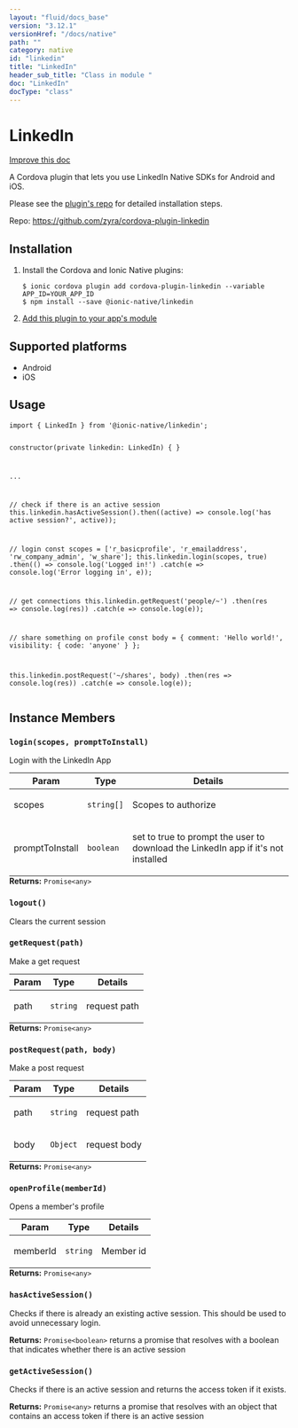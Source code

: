 ```yaml
---
layout: "fluid/docs_base"
version: "3.12.1"
versionHref: "/docs/native"
path: ""
category: native
id: "linkedin"
title: "LinkedIn"
header_sub_title: "Class in module "
doc: "LinkedIn"
docType: "class"
---
```


<h1 class="api-title">LinkedIn</h1>

<a class="improve-v2-docs" href="http://github.com/ionic-team/ionic-native/edit/master/src/@ionic-native/plugins/linkedin/index.ts#L3">
  Improve this doc
</a>






<p>A Cordova plugin that lets you use LinkedIn Native SDKs for Android and iOS.</p>
<p>Please see the <a href="https://github.com/zyramedia/cordova-plugin-linkedin#installation">plugin&#39;s repo</a> for detailed installation steps.</p>


<p>Repo:
  <a href="https://github.com/zyra/cordova-plugin-linkedin">
    https://github.com/zyra/cordova-plugin-linkedin
  </a>
</p>


<h2>Installation</h2>
<ol class="installation">
  <li>Install the Cordova and Ionic Native plugins:<br>
    <pre><code class="nohighlight">$ ionic cordova plugin add cordova-plugin-linkedin --variable APP_ID=YOUR_APP_ID
$ npm install --save @ionic-native/linkedin
</code></pre>
  </li>
  <li><a href="https://ionicframework.com/docs/native/#Add_Plugins_to_Your_App_Module">Add this plugin to your app's module</a></li>
</ol>



<h2>Supported platforms</h2>
<ul>
  <li>Android</li><li>iOS</li>
</ul>






<h2>Usage</h2>
<pre><code class="lang-typescript">import { LinkedIn } from &#39;@ionic-native/linkedin&#39;;

constructor(private linkedin: LinkedIn) { }

...

// check if there is an active session
this.linkedin.hasActiveSession().then((active) =&gt; console.log(&#39;has active session?&#39;, active));

// login
const scopes = [&#39;r_basicprofile&#39;, &#39;r_emailaddress&#39;, &#39;rw_company_admin&#39;, &#39;w_share&#39;];
this.linkedin.login(scopes, true)
  .then(() =&gt; console.log(&#39;Logged in!&#39;)
  .catch(e =&gt; console.log(&#39;Error logging in&#39;, e));


// get connections
this.linkedin.getRequest(&#39;people/~&#39;)
  .then(res =&gt; console.log(res))
  .catch(e =&gt; console.log(e));

// share something on profile
const body = {
  comment: &#39;Hello world!&#39;,
  visibility: {
    code: &#39;anyone&#39;
  }
};

this.linkedin.postRequest(&#39;~/shares&#39;, body)
  .then(res =&gt; console.log(res))
  .catch(e =&gt; console.log(e));
</code></pre>








<h2>Instance Members</h2>
<h3><a class="anchor" name="login" href="#login"></a><code>login(scopes,&nbsp;promptToInstall)</code></h3>


Login with the LinkedIn App
<table class="table param-table" style="margin:0;">
  <thead>
  <tr>
    <th>Param</th>
    <th>Type</th>
    <th>Details</th>
  </tr>
  </thead>
  <tbody>
  <tr>
    <td>
      scopes</td>
    <td>
      <code>string[]</code>
    </td>
    <td>
      <p>Scopes to authorize</p>
</td>
  </tr>
  
  <tr>
    <td>
      promptToInstall</td>
    <td>
      <code>boolean</code>
    </td>
    <td>
      <p>set to true to prompt the user to download the LinkedIn app if it&#39;s not installed</p>
</td>
  </tr>
  </tbody>
</table>

<div class="return-value" markdown="1">
  <i class="icon ion-arrow-return-left"></i>
  <b>Returns:</b> <code>Promise&lt;any&gt;</code> 
</div><h3><a class="anchor" name="logout" href="#logout"></a><code>logout()</code></h3>




Clears the current session



<h3><a class="anchor" name="getRequest" href="#getRequest"></a><code>getRequest(path)</code></h3>


Make a get request
<table class="table param-table" style="margin:0;">
  <thead>
  <tr>
    <th>Param</th>
    <th>Type</th>
    <th>Details</th>
  </tr>
  </thead>
  <tbody>
  <tr>
    <td>
      path</td>
    <td>
      <code>string</code>
    </td>
    <td>
      <p>request path</p>
</td>
  </tr>
  </tbody>
</table>

<div class="return-value" markdown="1">
  <i class="icon ion-arrow-return-left"></i>
  <b>Returns:</b> <code>Promise&lt;any&gt;</code> 
</div><h3><a class="anchor" name="postRequest" href="#postRequest"></a><code>postRequest(path,&nbsp;body)</code></h3>


Make a post request
<table class="table param-table" style="margin:0;">
  <thead>
  <tr>
    <th>Param</th>
    <th>Type</th>
    <th>Details</th>
  </tr>
  </thead>
  <tbody>
  <tr>
    <td>
      path</td>
    <td>
      <code>string</code>
    </td>
    <td>
      <p>request path</p>
</td>
  </tr>
  
  <tr>
    <td>
      body</td>
    <td>
      <code>Object</code>
    </td>
    <td>
      <p>request body</p>
</td>
  </tr>
  </tbody>
</table>

<div class="return-value" markdown="1">
  <i class="icon ion-arrow-return-left"></i>
  <b>Returns:</b> <code>Promise&lt;any&gt;</code> 
</div><h3><a class="anchor" name="openProfile" href="#openProfile"></a><code>openProfile(memberId)</code></h3>


Opens a member's profile
<table class="table param-table" style="margin:0;">
  <thead>
  <tr>
    <th>Param</th>
    <th>Type</th>
    <th>Details</th>
  </tr>
  </thead>
  <tbody>
  <tr>
    <td>
      memberId</td>
    <td>
      <code>string</code>
    </td>
    <td>
      <p>Member id</p>
</td>
  </tr>
  </tbody>
</table>

<div class="return-value" markdown="1">
  <i class="icon ion-arrow-return-left"></i>
  <b>Returns:</b> <code>Promise&lt;any&gt;</code> 
</div><h3><a class="anchor" name="hasActiveSession" href="#hasActiveSession"></a><code>hasActiveSession()</code></h3>


Checks if there is already an existing active session. This should be used to avoid unnecessary login.


<div class="return-value" markdown="1">
  <i class="icon ion-arrow-return-left"></i>
  <b>Returns:</b> <code>Promise&lt;boolean&gt;</code> returns a promise that resolves with a boolean that indicates whether there is an active session
</div><h3><a class="anchor" name="getActiveSession" href="#getActiveSession"></a><code>getActiveSession()</code></h3>


Checks if there is an active session and returns the access token if it exists.


<div class="return-value" markdown="1">
  <i class="icon ion-arrow-return-left"></i>
  <b>Returns:</b> <code>Promise&lt;any&gt;</code> returns a promise that resolves with an object that contains an access token if there is an active session
</div>





